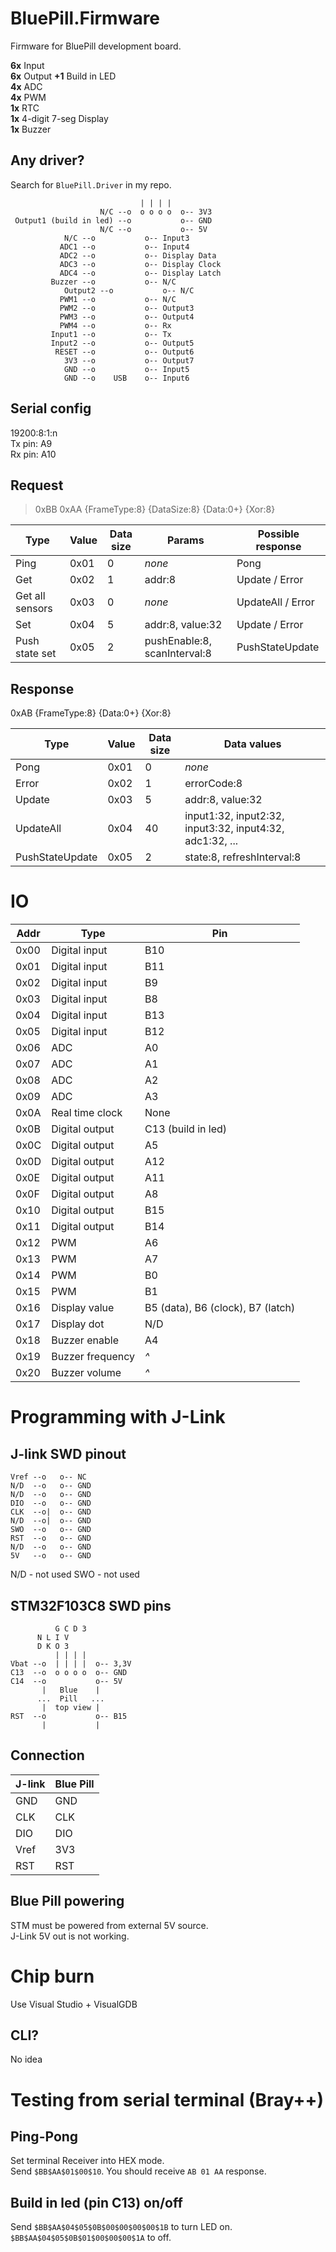 # BluePill.Firmware 

Firmware for BluePill development board.

**6x** Input  
**6x** Output **+1** Build in LED   
**4x** ADC  
**4x** PWM  
**1x** RTC  
**1x** 4-digit 7-seg Display  
**1x** Buzzer

## Any driver?

Search for `BluePill.Driver` in my repo.


```
                             | | | |
                    N/C --o  o o o o  o-- 3V3
 Output1 (build in led) --o           o-- GND
                    N/C --o           o-- 5V
		    N/C --o           o-- Input3 
		   ADC1 --o           o-- Input4
		   ADC2 --o           o-- Display Data 
		   ADC3 --o           o-- Display Clock
		   ADC4 --o           o-- Display Latch
		 Buzzer --o           o-- N/C
	        Output2 --o           o-- N/C  
		   PWM1 --o           o-- N/C
		   PWM2 --o           o-- Output3
		   PWM3 --o           o-- Output4  
		   PWM4 --o           o-- Rx   
		 Input1 --o           o-- Tx   
		 Input2 --o           o-- Output5  
		  RESET --o           o-- Output6
		    3V3 --o           o-- Output7  
		    GND --o           o-- Input5  
		    GND --o    USB    o-- Input6 
```

## Serial config

19200:8:1:n  
Tx pin: A9  
Rx pin: A10

## Request

> 0xBB 0xAA {FrameType:8} {DataSize:8} {Data:0+} {Xor:8}

| Type			| Value | Data size | Params			   | Possible response |
| --------------------- | ----- | --------- | ---------------------------- | ----------------- |
| Ping			| 0x01	| 0	    | *none*			   | Pong	       |
| Get			| 0x02	| 1	    | addr:8			   | Update / Error    |
| Get all sensors	| 0x03	| 0	    | *none*			   | UpdateAll / Error |
| Set			| 0x04	| 5	    | addr:8, value:32		   | Update / Error    |
| Push state set        | 0x05	| 2	    | pushEnable:8, scanInterval:8 | PushStateUpdate   |

## Response

0xAB {FrameType:8} {Data:0+} {Xor:8}

| Type             | Value | Data size  | Data values |
| ---------------- | ----- | ---------- | ----------- |
| Pong		   | 0x01  | 0		| *none*
| Error		   | 0x02  | 1		| errorCode:8 |
| Update	   | 0x03  | 5		| addr:8, value:32 |
| UpdateAll 	   | 0x04  | 40		| input1:32, input2:32, input3:32, input4:32, adc1:32, ... |
| PushStateUpdate  | 0x05  | 2		| state:8, refreshInterval:8		|

# IO

| Addr  | Type             | Pin  |
| ----- | ---------------- | ---- |
| 0x00  | Digital input    | B10  |
| 0x01  | Digital input    | B11  |
| 0x02  | Digital input    | B9   |
| 0x03  | Digital input    | B8   |
| 0x04  | Digital input    | B13  |
| 0x05  | Digital input    | B12  |
| 0x06  | ADC		   | A0   |
| 0x07  | ADC		   | A1   |
| 0x08  | ADC		   | A2   |
| 0x09  | ADC		   | A3   |
| 0x0A  | Real time clock  | None |
| 0x0B  | Digital output   | C13 (build in led) |
| 0x0C  | Digital output   | A5  |
| 0x0D  | Digital output   | A12 |
| 0x0E  | Digital output   | A11 |
| 0x0F  | Digital output   | A8  |
| 0x10  | Digital output   | B15 |
| 0x11  | Digital output   | B14 |
| 0x12  | PWM		   | A6  |
| 0x13  | PWM		   | A7  |
| 0x14  | PWM		   | B0  |
| 0x15  | PWM		   | B1  |
| 0x16	| Display value	   | B5 (data), B6 (clock), B7 (latch) |
| 0x17	| Display dot	   | N/D |
| 0x18	| Buzzer enable	   | A4  |
| 0x19	| Buzzer frequency | *^* |
| 0x20	| Buzzer volume	   | *^* |

# Programming with J-Link
 
## J-link SWD pinout
  
```
Vref --o   o-- NC
N/D  --o   o-- GND
N/D  --o   o-- GND
DIO  --o   o-- GND
CLK  --o|  o-- GND
N/D  --o|  o-- GND
SWO  --o   o-- GND
RST  --o   o-- GND
N/D  --o   o-- GND
5V   --o   o-- GND
```
N/D - not used
SWO - not used

## STM32F103C8 SWD pins
```
          G C D 3
	  N L I V
	  D K O 3
          | | | |
Vbat --o  | | | |  o-- 3,3V
C13  --o  o o o o  o-- GND
C14  --o           o-- 5V
       |   Blue    |
      ...  Pill   ...
       |  top view |
RST  --o           o-- B15
       |           |
```
## Connection

| J-link | Blue Pill |
| ------ | --------- |
| GND	 | GND       |
| CLK    | CLK       |
| DIO	 | DIO       |
| Vref	 | 3V3       |
| RST	 | RST       |
       
## Blue Pill powering

STM must be powered from external 5V source.  
J-Link 5V out is not working.

# Chip burn

Use Visual Studio + VisualGDB

## CLI?

No idea

# Testing from serial terminal (Bray++)

## Ping-Pong

Set terminal Receiver into HEX mode.    
Send `$BB$AA$01$00$10`.
You should receive `AB 01 AA` response.

## Build in led (pin C13) on/off

Send `$BB$AA$04$05$0B$00$00$00$00$1B` to turn LED on.  
`$BB$AA$04$05$0B$01$00$00$00$1A` to off.
